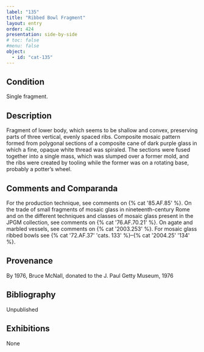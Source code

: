 ```yaml
---
label: "135"
title: "Ribbed Bowl Fragment"
layout: entry
order: 424
presentation: side-by-side
# toc: false
#menu: false 
object:
  - id: "cat-135"
---
```


## Condition

Single fragment.

## Description

Fragment of lower body, which seems to be shallow and convex, preserving parts of three vertical, evenly spaced ribs. Composite mosaic pattern formed from polygonal sections of a composite cane of dark purple glass in which a fine, opaque white thread was spiraled. The sections were fused together into a single mass, which was slumped over a former mold, and the ribs were created by tooling while the former was on a rotating base, probably a potter’s wheel.

## Comments and Comparanda

For the production technique, see comments on {% cat '85.AF.85' %}. On the trade of small fragments of mosaic glass in nineteenth-century Rome and on the different techniques and classes of mosaic glass present in the JPGM collection, see comments on {% cat '76.AF.70.21' %}. On agate and marbled vessels, see comments on {% cat '2003.253' %}. For mosaic glass ribbed bowls see {% cat '72.AF.37' 'cats. 133' %}–{% cat '2004.25' '134' %}.

## Provenance

By 1976, Bruce McNall, donated to the J. Paul Getty Museum, 1976

## Bibliography

Unpublished

## Exhibitions

None